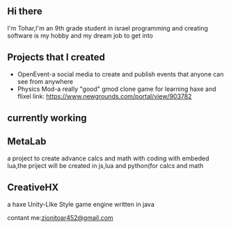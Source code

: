 ## Hi there 

I'm Tohar,I'm an 9th grade student in israel programming and creating software is my hobby and my dream job to get into

## Projects that I created

- OpenEvent-a social media to create and publish events that anyone can see from anywhere
- Physics Mod-a really "good" gmod clone game for learning haxe and flixel link: https://www.newgrounds.com/portal/view/903782

## currently working

## MetaLab

a project to create advance calcs and math with coding with embeded lua,the priject will be created in js,lua and python(for calcs and math

## CreativeHX 

a haxe Unity-LIke Style game engine written in java 


contant me:zionitoar452@gmail.com
